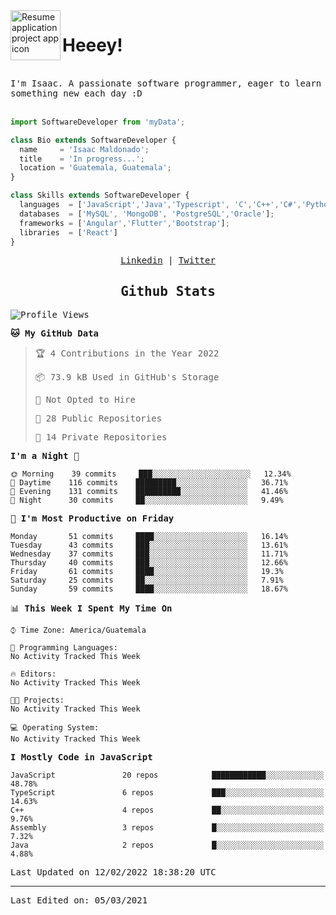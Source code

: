 <img align="left" width="80" height="80" src="https://raw.githubusercontent.com/sidbelbase/sidbelbase/master/wave.gif" alt="Resume application project app icon">

# Heeey!
 
</br>
 
<samp>
I'm Isaac. A passionate software programmer, eager to learn something new each day :D
</samp>
</br></br>



```js
import SoftwareDeveloper from 'myData';

class Bio extends SoftwareDeveloper {
  name     = 'Isaac Maldonado';
  title    = 'In progress...';
  location = 'Guatemala, Guatemala';
}

class Skills extends SoftwareDeveloper {
  languages  = ['JavaScript','Java','Typescript', 'C','C++','C#','Python','Assembly','Dart','Go'];
  databases  = ['MySQL', 'MongoDB', 'PostgreSQL','Oracle'];
  frameworks = ['Angular','Flutter','Bootstrap'];
  libraries  = ['React']
}
```

</p>
<samp>
<p align="center">
<a href="www.linkedin.com/in/isaac-maldonado-4745b2194">Linkedin</a> | <a href="https://twitter.com/Anaklusmos99">Twitter</a>
</p>

<h2 align="center"><samp>Github Stats</samp></h2>

<!--START_SECTION:waka-->
![Profile Views](http://img.shields.io/badge/Profile%20Views-0-blue)

**🐱 My GitHub Data** 

> 🏆 4 Contributions in the Year 2022
 > 
> 📦 73.9 kB Used in GitHub's Storage 
 > 
> 🚫 Not Opted to Hire
 > 
> 📜 28 Public Repositories 
 > 
> 🔑 14 Private Repositories  
 > 
**I'm a Night 🦉** 

```text
🌞 Morning    39 commits     ███░░░░░░░░░░░░░░░░░░░░░░   12.34% 
🌆 Daytime    116 commits    █████████░░░░░░░░░░░░░░░░   36.71% 
🌃 Evening    131 commits    ██████████░░░░░░░░░░░░░░░   41.46% 
🌙 Night      30 commits     ██░░░░░░░░░░░░░░░░░░░░░░░   9.49%

```
📅 **I'm Most Productive on Friday** 

```text
Monday       51 commits     ████░░░░░░░░░░░░░░░░░░░░░   16.14% 
Tuesday      43 commits     ███░░░░░░░░░░░░░░░░░░░░░░   13.61% 
Wednesday    37 commits     ███░░░░░░░░░░░░░░░░░░░░░░   11.71% 
Thursday     40 commits     ███░░░░░░░░░░░░░░░░░░░░░░   12.66% 
Friday       61 commits     ████░░░░░░░░░░░░░░░░░░░░░   19.3% 
Saturday     25 commits     ██░░░░░░░░░░░░░░░░░░░░░░░   7.91% 
Sunday       59 commits     ████░░░░░░░░░░░░░░░░░░░░░   18.67%

```


📊 **This Week I Spent My Time On** 

```text
⌚︎ Time Zone: America/Guatemala

💬 Programming Languages: 
No Activity Tracked This Week

🔥 Editors: 
No Activity Tracked This Week

🐱‍💻 Projects: 
No Activity Tracked This Week

💻 Operating System: 
No Activity Tracked This Week

```

**I Mostly Code in JavaScript** 

```text
JavaScript               20 repos            ████████████░░░░░░░░░░░░░   48.78% 
TypeScript               6 repos             ███░░░░░░░░░░░░░░░░░░░░░░   14.63% 
C++                      4 repos             ██░░░░░░░░░░░░░░░░░░░░░░░   9.76% 
Assembly                 3 repos             █░░░░░░░░░░░░░░░░░░░░░░░░   7.32% 
Java                     2 repos             █░░░░░░░░░░░░░░░░░░░░░░░░   4.88%

```



 Last Updated on 12/02/2022 18:38:20 UTC
<!--END_SECTION:waka-->

------

Last Edited on: 05/03/2021


